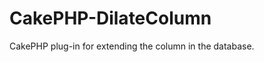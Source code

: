 CakePHP-DilateColumn
====================

CakePHP plug-in for extending the column in the database.